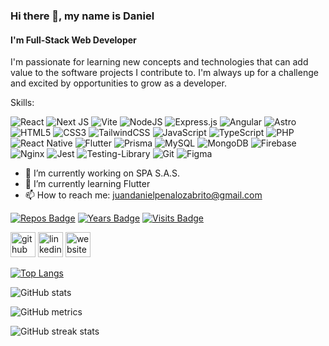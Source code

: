 ### Hi there 👋, my name is Daniel
#### I'm Full-Stack Web Developer
I'm passionate for learning new concepts and technologies that can add value to the software projects I contribute to. I'm always up for a challenge and excited by opportunities to grow as a developer.

Skills:

![React](https://img.shields.io/badge/react-%2320232a.svg?style=for-the-badge&logo=react&logoColor=%2361DAFB)
![Next JS](https://img.shields.io/badge/Next-black?style=for-the-badge&logo=next.js&logoColor=white)
![Vite](https://img.shields.io/badge/vite-%23646CFF.svg?style=for-the-badge&logo=vite&logoColor=white)
![NodeJS](https://img.shields.io/badge/node.js-6DA55F?style=for-the-badge&logo=node.js&logoColor=white)
![Express.js](https://img.shields.io/badge/express.js-%23404d59.svg?style=for-the-badge&logo=express&logoColor=%2361DAFB)
![Angular](https://img.shields.io/badge/angular-%23DD0031.svg?style=for-the-badge&logo=angular&logoColor=white)
![Astro](https://img.shields.io/badge/astro-%232C2052.svg?style=for-the-badge&logo=astro&logoColor=white)
![HTML5](https://img.shields.io/badge/html5-%23E34F26.svg?style=for-the-badge&logo=html5&logoColor=white)
![CSS3](https://img.shields.io/badge/css3-%231572B6.svg?style=for-the-badge&logo=css3&logoColor=white)
![TailwindCSS](https://img.shields.io/badge/tailwindcss-%2338B2AC.svg?style=for-the-badge&logo=tailwind-css&logoColor=white)
![JavaScript](https://img.shields.io/badge/javascript-%23323330.svg?style=for-the-badge&logo=javascript&logoColor=%23F7DF1E)
![TypeScript](https://img.shields.io/badge/typescript-%23007ACC.svg?style=for-the-badge&logo=typescript&logoColor=white)
![PHP](https://img.shields.io/badge/php-%23777BB4.svg?style=for-the-badge&logo=php&logoColor=white)
![React Native](https://img.shields.io/badge/react_native-%2320232a.svg?style=for-the-badge&logo=react&logoColor=%2361DAFB)
![Flutter](https://img.shields.io/badge/Flutter-%2302569B.svg?style=for-the-badge&logo=Flutter&logoColor=white)
![Prisma](https://img.shields.io/badge/Prisma-3982CE?style=for-the-badge&logo=Prisma&logoColor=white)
![MySQL](https://img.shields.io/badge/mysql-4479A1.svg?style=for-the-badge&logo=mysql&logoColor=white)
![MongoDB](https://img.shields.io/badge/MongoDB-%234ea94b.svg?style=for-the-badge&logo=mongodb&logoColor=white)
![Firebase](https://img.shields.io/badge/firebase-a08021?style=for-the-badge&logo=firebase&logoColor=ffcd34)
![Nginx](https://img.shields.io/badge/nginx-%23009639.svg?style=for-the-badge&logo=nginx&logoColor=white)
![Jest](https://img.shields.io/badge/-jest-%23C21325?style=for-the-badge&logo=jest&logoColor=white)
![Testing-Library](https://img.shields.io/badge/-TestingLibrary-%23E33332?style=for-the-badge&logo=testing-library&logoColor=white)
![Git](https://img.shields.io/badge/git-%23F05033.svg?style=for-the-badge&logo=git&logoColor=white)
![Figma](https://img.shields.io/badge/figma-%23F24E1E.svg?style=for-the-badge&logo=figma&logoColor=white)


- 🔭 I’m currently working on SPA S.A.S. 
- 🌱 I’m currently learning Flutter 
- 📫 How to reach me: juandanielpenalozabrito@gmail.com


[![Repos Badge](https://badges.pufler.dev/repos/DanielPenalozaB)](https://badges.pufler.dev)
[![Years Badge](https://badges.pufler.dev/years/DanielPenalozaB)](https://badges.pufler.dev)
[![Visits Badge](https://badges.pufler.dev/visits/DanielPenalozaB/badge-it)](https://badges.pufler.dev)

[<img src='https://cdn.jsdelivr.net/npm/simple-icons@3.0.1/icons/github.svg' alt='github' height='40'>](https://github.com/DanielPenalozaB)  [<img src='https://cdn.jsdelivr.net/npm/simple-icons@3.0.1/icons/linkedin.svg' alt='linkedin' height='40'>](https://www.linkedin.com/in/https://www.linkedin.com/in/juan-daniel-pe%C3%B1aloza-brito-85b740251//)  [<img src='https://cdn.jsdelivr.net/npm/simple-icons@3.0.1/icons/icloud.svg' alt='website' height='40'>](https://danielpenalozab.com/)  

[![Top Langs](https://github-readme-stats.vercel.app/api/top-langs/?username=DanielPenalozaB)](https://github.com/anuraghazra/github-readme-stats)

![GitHub stats](https://github-readme-stats.vercel.app/api?username=DanielPenalozaB&show_icons=true&count_private=true)  

![GitHub metrics](https://metrics.lecoq.io/DanielPenalozaB)  

![GitHub streak stats](https://streak-stats.demolab.com/?user=DanielPenalozaB)  

<!--
**DanielPenalozaB/DanielPenalozaB** is a ✨ _special_ ✨ repository because its `README.md` (this file) appears on your GitHub profile.

Here are some ideas to get you started:

- 🔭 I’m currently working on ...
- 🌱 I’m currently learning ...
- 👯 I’m looking to collaborate on ...
- 🤔 I’m looking for help with ...
- 💬 Ask me about ...
- 📫 How to reach me: ...
- 😄 Pronouns: ...
- ⚡ Fun fact: ...
-->
